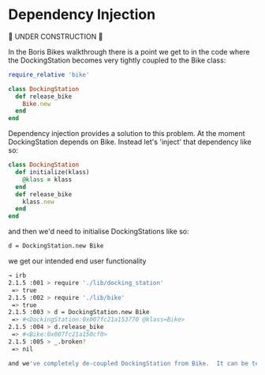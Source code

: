 Dependency Injection
====================

:construction: UNDER CONSTRUCTION :construction:

In the Boris Bikes walkthrough there is a point we get to in the code where the DockingStation becomes very tightly coupled to the Bike class:

```ruby
require_relative 'bike'

class DockingStation
  def release_bike
    Bike.new
  end
end
```

Dependency injection provides a solution to this problem.  At the moment DockingStation depends on Bike.  Instead let's 'inject' that dependency like so:

```ruby
class DockingStation
  def initialize(klass)
    @klass = klass
  end
  def release_bike
    klass.new
  end
end
```

and then we'd need to initialise DockingStations like so:

```sh
d = DockingStation.new Bike
```

we get our intended end user functionality

```sh
→ irb
2.1.5 :001 > require './lib/docking_station'
 => true
2.1.5 :002 > require './lib/bike'
 => true
2.1.5 :003 > d = DockingStation.new Bike
 => #<DockingStation:0x007fc21a153770 @klass=Bike>
2.1.5 :004 > d.release_bike
 => #<Bike:0x007fc21a150cf0>
2.1.5 :005 > _.broken?
 => nil

and we've completely de-coupled DockingStation from Bike.  It can be tested independently and we don't need to require Bike in the DockingStation class definition.
